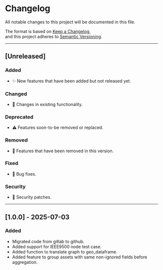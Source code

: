 # Changelog

All notable changes to this project will be documented in this file.

The format is based on [Keep a Changelog](https://keepachangelog.com/en/1.0.0/),  
and this project adheres to [Semantic Versioning](https://semver.org/).

---

## [Unreleased]

### Added

* ✨ New features that have been added but not released yet.

### Changed

* 🔁 Changes in existing functionality.

### Deprecated

* ⚠️ Features soon-to-be removed or replaced.

### Removed

* 🧹 Features that have been removed in this version.

### Fixed

* 🐛 Bug fixes.

### Security

* 🔐 Security patches.

---

## [1.0.0] - 2025-07-03

### Added

* Migrated code from gitlab to github.
* Added support for IEEE9500 node test case.
* Added function to translate graph to geo_dataframe.
* Added feature to group assets with same non-ignored fields before aggregation.
